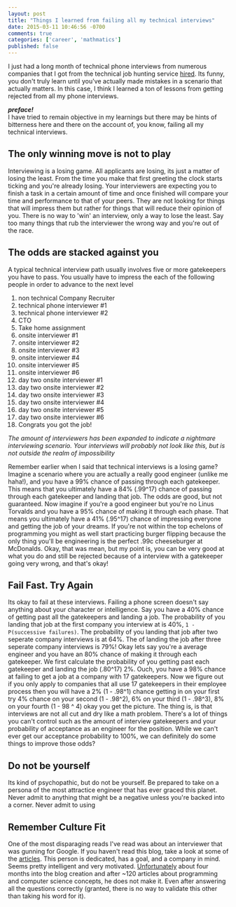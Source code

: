 ```yaml
---
layout: post
title: "Things I learned from failing all my technical interviews"
date: 2015-03-11 10:46:56 -0700
comments: true
categories: ['career', 'mathmatics']
published: false
---
```

I just had a long month of technical phone interviews from numerous companies that I got from the technical job hunting service <a href="http://hired.com">hired</a>. Its funny, you don't truly learn until you've actually made mistakes in a scenario that actually matters. In this case, I think I learned a ton of lessons from getting rejected from all my phone interviews.

<!-- more -->

<b><i>preface!</i></b>   
I have tried to remain objective in my learnings but there may be hints of bitterness here and there on the account of, you know, failing all my technical interviews.

<h2>The only winning move is not to play</h2>
Interviewing is a losing game. All applicants are losing, its just a matter of losing the least.  From the time you make that first greeting the clock starts ticking and you're already losing. Your interviewers are expecting you to finish a task in a certain amount of time and once finished will compare your time and performance to that of your peers.  They are not looking for things that will impress them but rather for things that will reduce their opinion of you.  There is no way to 'win' an interview, only a way to lose the least. Say too many things that rub the interviewer the wrong way and you're out of the race.  

<h2>The odds are stacked against you</h2>
A typical technical interview path usually involves five or more gatekeepers you have to pass. You usually have to impress the each of the following people in order to advance to the next level
<ol>
  <li>non technical Company Recruiter</li>
  <li>technical phone interviewer #1</li>
  <li>technical phone interviewer #2</li>
  <li>CTO</li>
  <li>Take home assignment</li>
  <li>onsite interviewer #1</li>
  <li>onsite interviewer #2</li>
  <li>onsite interviewer #3</li>
  <li>onsite interviewer #4</li>
  <li>onsite interviewer #5</li>
  <li>onsite interviewer #6</li>
  <li>day two onsite interviewer #1</li>
  <li>day two onsite interviewer #2</li>
  <li>day two onsite interviewer #3</li>
  <li>day two onsite interviewer #4</li>
  <li>day two onsite interviewer #5</li>
  <li>day two onsite interviewer #6</li>
  <li>Congrats you got the job!</li>
</ol>
<i>The amount of interviewers has been expanded to indicate a nightmare interviewing scenario. Your interviews will probably not look like this, but is not outside the realm of impossibility</i>

Remember earlier when I said that technical interviews is a losing game? Imagine a scenario where you are actually a really good engineer (unlike me haha!), and you have a 99% chance of passing through each gatekeeper. This means that you ultimately have a 84% (.99^17) chance of passing through each gatekeeper and landing that job.  The odds are good, but not guaranteed.  Now imagine if you're a good engineer but you're no Linus Torvalds and you have a 95% chance of making it through each phase. That means you ultimately have a 41% (.95^17) chance of impressing everyone and getting the job of your dreams. If you're not within the top echelons of programming you might as well start practicing burger flipping because the only thing you'll be engineering is the perfect .99c cheeseburger at McDonalds. Okay, that was mean, but my point is, you can be very good at what you do and still be rejected because of a interview with a gatekeeper going very wrong, and that's okay!  

<h2>Fail Fast. Try Again</h2>
Its okay to fail at these interviews. Failing a phone screen doesn't say anything about your character or intelligence. Say you have a 40% chance of getting past all the gatekeepers and landing a job. The probability of you landing that job at the first company you interview at is 40%, <code>1 - P(successive failures)</code>. The probability of you landing that job after two seperate company interviews is at 64%. The of landing the job after three seperate company interviews is 79%! Okay lets say you're a average engineer and you have an 80% chance of making it through each gatekeeper.  We first calculate the probability of you getting past each gatekeeper and landing the job (.80^17) 2%. Ouch, you have a 98% chance at failing to get a job at a company with 17 gatekeepers. Now we figure out if you only apply to companies that all use 17 gatekeepers in their employee process then you will have a 2% (1 - .98^1) chance getting in on your first try 4% chance on your second (1 - .98^2), 6% on your third (1 - .98^3), 8% on your fourth (1 - 98 ^ 4) okay you get the picture.  The thing is, is that interviews are not all cut and dry like a math problem.  There's a lot of things you can't control  such as the amount of interview gatekeepers and your probability of acceptance as an engineer for the position.  While we can't ever get our acceptance probability to 100%, we can definitely do some things to improve those odds?

<h2>Do not be yourself</h2>
Its kind of psychopathic, but do not be yourself.  Be prepared to take on a persona of the most attractice engineer that has ever graced this planet.  Never admit to anything that might be a negative unless you're backed into a corner.  Never admit to using 

<h2>Remember Culture Fit</h2>
One of the most disparaging reads I've read was about an interviewer that was gunning for Google. If you haven't read this blog, take a look at some of the <a href="http://iwillgetthatjobatgoogle.tumblr.com/archive">articles</a>. This person is dedicated, has a goal, and a company in mind.  Seems pretty intelligent and very motivated.   <a href="http://iwillgetthatjobatgoogle.tumblr.com/post/19790649528/unfortunately">Unfortunately</a> about four months into the blog creation and after ~120 articles about programming and computer science concepts, he does not make it.  Even after answering all the questions correctly (granted, there is no way to validate this other than taking his word for it).  